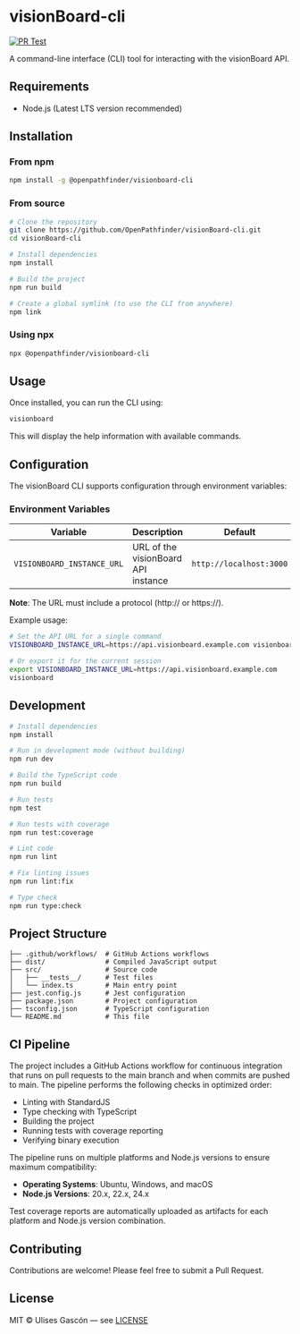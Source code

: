 # visionBoard-cli

[![PR Test](https://github.com/OpenPathfinder/visionBoard-cli/actions/workflows/pr-test.yml/badge.svg)](https://github.com/OpenPathfinder/visionBoard-cli/actions/workflows/pr-test.yml)

A command-line interface (CLI) tool for interacting with the visionBoard API.


## Requirements

- Node.js (Latest LTS version recommended)

## Installation

### From npm

```bash
npm install -g @openpathfinder/visionboard-cli
```

### From source

```bash
# Clone the repository
git clone https://github.com/OpenPathfinder/visionBoard-cli.git
cd visionBoard-cli

# Install dependencies
npm install

# Build the project
npm run build

# Create a global symlink (to use the CLI from anywhere)
npm link
```

### Using npx

```bash
npx @openpathfinder/visionboard-cli
```

## Usage

Once installed, you can run the CLI using:

```bash
visionboard
```

This will display the help information with available commands.

## Configuration

The visionBoard CLI supports configuration through environment variables:

### Environment Variables

| Variable | Description | Default |
|----------|-------------|--------|
| `VISIONBOARD_INSTANCE_URL` | URL of the visionBoard API instance | `http://localhost:3000` |

**Note**: The URL must include a protocol (http:// or https://).

Example usage:

```bash
# Set the API URL for a single command
VISIONBOARD_INSTANCE_URL=https://api.visionboard.example.com visionboard

# Or export it for the current session
export VISIONBOARD_INSTANCE_URL=https://api.visionboard.example.com
visionboard
```

## Development

```bash
# Install dependencies
npm install

# Run in development mode (without building)
npm run dev

# Build the TypeScript code
npm run build

# Run tests
npm test

# Run tests with coverage
npm run test:coverage

# Lint code
npm run lint

# Fix linting issues
npm run lint:fix

# Type check
npm run type:check
```

## Project Structure

```
├── .github/workflows/  # GitHub Actions workflows
├── dist/               # Compiled JavaScript output
├── src/                # Source code
│   ├── __tests__/      # Test files
│   └── index.ts        # Main entry point
├── jest.config.js      # Jest configuration
├── package.json        # Project configuration
├── tsconfig.json       # TypeScript configuration
└── README.md           # This file
```

## CI Pipeline

The project includes a GitHub Actions workflow for continuous integration that runs on pull requests to the main branch and when commits are pushed to main. The pipeline performs the following checks in optimized order:

- Linting with StandardJS
- Type checking with TypeScript
- Building the project
- Running tests with coverage reporting
- Verifying binary execution

The pipeline runs on multiple platforms and Node.js versions to ensure maximum compatibility:

- **Operating Systems**: Ubuntu, Windows, and macOS
- **Node.js Versions**: 20.x, 22.x, 24.x

Test coverage reports are automatically uploaded as artifacts for each platform and Node.js version combination.

## Contributing

Contributions are welcome! Please feel free to submit a Pull Request.

## License

MIT © Ulises Gascón — see [LICENSE](LICENSE)
